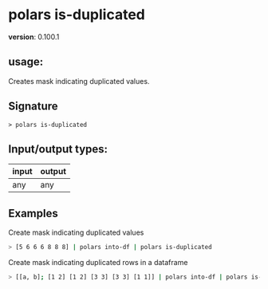 # polars is-duplicated

**version**: 0.100.1

## **usage**:

Creates mask indicating duplicated values.

## Signature

`> polars is-duplicated `

## Input/output types:

| input | output |
| ----- | ------ |
| any   | any    |

## Examples

Create mask indicating duplicated values

```bash
> [5 6 6 6 8 8 8] | polars into-df | polars is-duplicated
```

Create mask indicating duplicated rows in a dataframe

```bash
> [[a, b]; [1 2] [1 2] [3 3] [3 3] [1 1]] | polars into-df | polars is-duplicated
```
